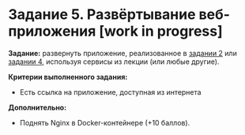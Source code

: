 # Задание 5. Развёртывание веб-приложения [work in progress]

**Задание:** развернуть приложение, реализованное в [задании 2](/tasks/2.%20Вёрстка.md) или [задании 4](/tasks/4.%20Подключение%20API.md), используя сервисы из лекции (или любые другие).

**Критерии выполненного задания:**

* Есть ссылка на приложение, доступная из интернета

**Дополнительно:**

* Поднять Nginx в Docker-контейнере (+10 баллов).
